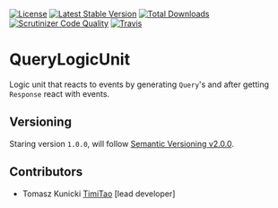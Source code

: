 [![License](https://poser.pugx.org/aggrego/query-logic-unit/license.svg)](https://packagist.org/packages/aggrego/query-logic-unit)
[![Latest Stable Version](https://poser.pugx.org/aggrego/query-logic-unit/v/stable.svg)](https://packagist.org/packages/aggrego/query-logic-unit)
[![Total Downloads](https://poser.pugx.org/aggrego/query-logic-unit/downloads.svg)](https://packagist.org/packages/aggrego/query-logic-unit)
[![Scrutinizer Code Quality](https://scrutinizer-ci.com/g/aggrego/QueryLogicUnit/badges/quality-score.png?b=master)](https://scrutinizer-ci.com/g/aggrego/QueryLogicUnit/?branch=master)
[![Travis](https://travis-ci.org/Aggrego/QueryLogicUnit.svg?branch=master)](https://travis-ci.org/Aggrego/QueryLogicUnit/builds)

# QueryLogicUnit

Logic unit that reacts to events by generating `Query`'s and after getting `Response` react with events.

## Versioning
 
Staring version ``1.0.0``, will follow [Semantic Versioning v2.0.0](http://semver.org/spec/v2.0.0.html).

## Contributors

* Tomasz Kunicki [TimiTao](http://github.com/timiTao) [lead developer]